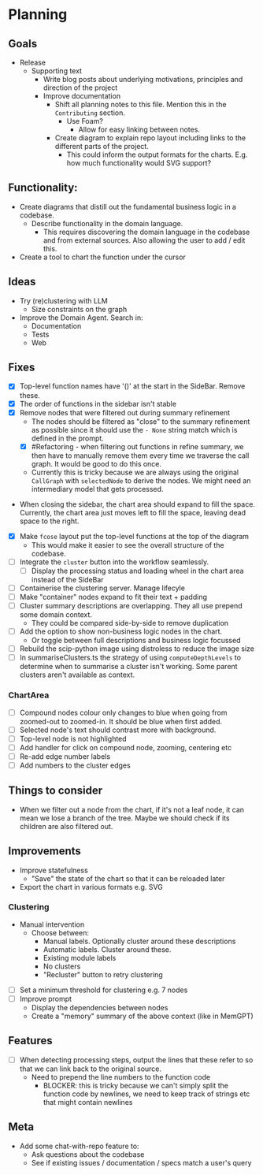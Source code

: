 # Planning

## Goals

- Release
  - Supporting text
    - Write blog posts about underlying motivations, principles and direction of the project
    - Improve documentation
      - Shift all planning notes to this file. Mention this in the `Contributing` section.
        - Use Foam?
          - Allow for easy linking between notes.
      - Create diagram to explain repo layout including links to the different parts of the project.
        - This could inform the output formats for the charts. E.g. how much functionality would SVG support?

## Functionality:

- Create diagrams that distill out the fundamental business logic in a codebase.
  - Describe functionality in the domain language.
    - This requires discovering the domain language in the codebase and from external sources. Also allowing the user to add / edit this.
- Create a tool to chart the function under the cursor

## Ideas

- Try (re)clustering with LLM
  - Size constraints on the graph
- Improve the Domain Agent. Search in:
  - Documentation
  - Tests
  - Web

## Fixes

- [x] Top-level function names have '()' at the start in the SideBar. Remove these.
- [x] The order of functions in the sidebar isn't stable
- [x] Remove nodes that were filtered out during summary refinement
  - The nodes should be filtered as "close" to the summary refinement as possible since it should use the `- None` string match which is defined in the prompt.
  - [x] #Refactoring - when filtering out functions in refine summary, we then have to manually remove them every time we traverse the call graph. It would be good to do this once.
  - Currently this is tricky because we are always using the original `CallGraph` with `selectedNode` to derive the nodes. We might need an intermediary model that gets processed.
- When closing the sidebar, the chart area should expand to fill the space. Currently, the chart area just moves left to fill the space, leaving dead space to the right.
- [x] Make `fcose` layout put the top-level functions at the top of the diagram
  - This would make it easier to see the overall structure of the codebase.
- [ ] Integrate the `cluster` button into the workflow seamlessly.
  - [ ] Display the processing status and loading wheel in the chart area instead of the SideBar
- [ ] Containerise the clustering server. Manage lifecyle
- [ ] Make "container" nodes expand to fit their text + padding
- [ ] Cluster summary descriptions are overlapping. They all use prepend some domain context.
  - They could be compared side-by-side to remove duplication
- [ ] Add the option to show non-business logic nodes in the chart.
  - Or toggle between full descriptions and business logic focussed
- [ ] Rebuild the scip-python image using distroless to reduce the image size
- [ ] In summariseClusters.ts the strategy of using `computeDepthLevels` to determine when to summarise a cluster isn't working. Some parent clusters aren't available as context.

### ChartArea

- [ ] Compound nodes colour only changes to blue when going from zoomed-out to zoomed-in. It should be blue when first added.
- [ ] Selected node's text should contrast more with background.
- [ ] Top-level node is not highlighted
- [ ] Add handler for click on compound node, zooming, centering etc
- [ ] Re-add edge number labels
- [ ] Add numbers to the cluster edges

## Things to consider

- When we filter out a node from the chart, if it's not a leaf node, it can mean we lose a branch of the tree. Maybe we should check if its children are also filtered out.

## Improvements

- Improve statefulness
  - "Save" the state of the chart so that it can be reloaded later
- Export the chart in various formats e.g. SVG

### Clustering

- Manual intervention
  - Choose between:
    - Manual labels. Optionally cluster around these descriptions
    - Automatic labels. Cluster around these.
    - Existing module labels
    - No clusters
    - "Recluster" button to retry clustering
- [ ] Set a minimum threshold for clustering e.g. 7 nodes
- [ ] Improve prompt
  - Display the dependencies between nodes
  - Create a "memory" summary of the above context (like in MemGPT)

## Features

- [ ] When detecting processing steps, output the lines that these refer to so that we can link back to the original source.
  - Need to prepend the line numbers to the function code
    - BLOCKER: this is tricky because we can't simply split the function code by newlines, we need to keep track of strings etc that might contain newlines

## Meta

- Add some chat-with-repo feature to:
  - Ask questions about the codebase
  - See if existing issues / documentation / specs match a user's query

